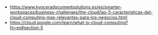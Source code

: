 - https://www.kyoceradocumentsolutions.es/es/smarter-workspaces/business-challenges/the-cloud/las-5-caracteristicas-del-cloud-computing-mas-relevantes-para-los-negocios.html
- https://cloud.google.com/learn/what-is-cloud-computing?hl=es#section-5
